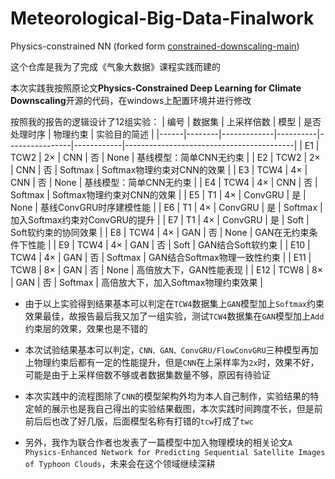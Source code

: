 # Meteorological-Big-Data-Finalwork
Physics-constrained NN (forked form [constrained-downscaling-main](https://github.com/RolnickLab/constrained-downscaling.git))

这个仓库是我为了完成《气象大数据》课程实践而建的

本次实践我按照原论文**Physics-Constrained Deep Learning for Climate Downscaling**开源的代码，在windows上配置环境并进行修改

按照我的报告的逻辑设计了12组实验：
| 编号 | 数据集 | 上采样倍数 | 模型     | 是否处理时序 | 物理约束   | 实验目的简述                             |
|------|--------|-------------|----------|----------------|------------|------------------------------------------|
| E1   | TCW2   | 2×          | CNN      | 否             | None       | 基线模型：简单CNN无约束                 |
| E2   | TCW2   | 2×          | CNN      | 否             | Softmax    | Softmax物理约束对CNN的效果              |
| E3   | TCW4   | 4×          | CNN      | 否             | None       | 基线模型：简单CNN无约束                 |
| E4   | TCW4   | 4×          | CNN      | 否             | Softmax    | Softmax物理约束对CNN的效果              |
| E5   | T1   | 4×          | ConvGRU  | 是             | None       | 基线ConvGRU时序建模性能                 |
| E6   | T1  | 4×          | ConvGRU  | 是             | Softmax    | 加入Softmax约束对ConvGRU的提升          |
| E7   | T1   | 4×          | ConvGRU  | 是             | Soft       | Soft软约束的协同效果                    |
| E8   | TCW4   | 4×          | GAN      | 否             | None       | GAN在无约束条件下性能                   |
| E9   | TCW4   | 4×          | GAN      | 否             | Soft       | GAN结合Soft软约束                       |
| E10  | TCW4   | 4×          | GAN      | 否             | Softmax    | GAN结合Softmax物理一致性约束           |
| E11  | TCW8   | 8×          | GAN      | 否             | None       | 高倍放大下，GAN性能表现                 |
| E12  | TCW8   | 8×          | GAN      | 否             | Softmax    | 高倍放大下，加入Softmax物理约束效果     |

- 由于以上实验得到结果基本可以判定在`TCW4`数据集上`GAN`模型加上`Softmax`约束效果最佳，故报告最后我又加了一组实验，测试`TCW4`数据集在`GAN`模型加上`Add`约束层的效果，效果也是不错的

- 本次试验结果基本可以判定，`CNN、GAN、ConvGRU/FlowConvGRU`三种模型再加上物理约束后都有一定的性能提升，但是`CNN`在上采样率为`2x`时，效果不好，可能是由于上采样倍数不够或者数据集数量不够，原因有待验证

- 本次实践中的流程图除了`CNN`的模型架构外均为本人自己制作，实验结果的特定帧的展示也是我自己得出的实验结果截图，本次实践时间跨度不长，但是前前后后也改了好几版，后面模型名称有打错的`tcw`打成了`twc`

- 另外，我作为联合作者也发表了一篇模型中加入物理模块的相关论文`A Physics-Enhanced Network for Predicting Sequential Satellite Images of Typhoon Clouds`，未来会在这个领域继续深耕
